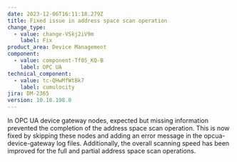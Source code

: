 ```yaml
---
date: 2023-12-06T16:11:18.279Z
title: Fixed issue in address space scan operation
change_type:
  - value: change-VSkj2iV9m
    label: Fix
product_area: Device Management
component:
  - value: component-Tf05_KQ-B
    label: OPC UA
technical_component:
  - value: tc-QHwMfWtBk7
    label: cumulocity
jira: DM-2365
version: 10.18.198.0
---
```

In OPC UA device gateway nodes, expected but missing information prevented the completion of the address space scan operation. This is now fixed by skipping these nodes and adding an error message in the opcua-device-gateway log files.
Additionally, the overall scanning speed has been improved for the full and partial address space scan operations.
